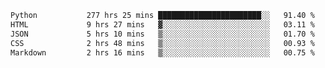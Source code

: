 <!--START_SECTION:waka-->

```txt
Python           277 hrs 25 mins ███████████████████████░░   91.40 %
HTML             9 hrs 27 mins   ▓░░░░░░░░░░░░░░░░░░░░░░░░   03.11 %
JSON             5 hrs 10 mins   ▒░░░░░░░░░░░░░░░░░░░░░░░░   01.70 %
CSS              2 hrs 48 mins   ▒░░░░░░░░░░░░░░░░░░░░░░░░   00.93 %
Markdown         2 hrs 16 mins   ▒░░░░░░░░░░░░░░░░░░░░░░░░   00.75 %
```

<!--END_SECTION:waka-->
